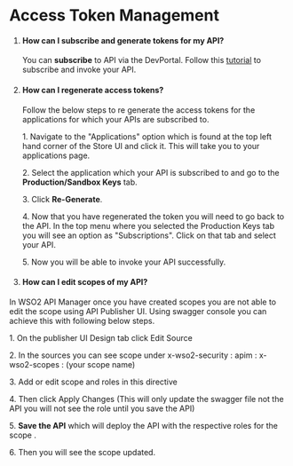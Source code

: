 # Access Token Management

1.  #### How can I subscribe and generate tokens for my API?

    You can **subscribe** to API via the DevPortal. Follow this
    [tutorial](https://docs.wso2.com/display/APICloud/Subscribe+to+and+Invoke+an+API)
    to subscribe and invoke your API.

2.  #### How can I regenerate access tokens?

    Follow the below steps to re generate the access tokens for the
    applications for which your APIs are subscribed to.

    1. Navigate to the "Applications" option which is found at the top
    left hand corner of the Store UI and click it. This will take you to
    your applications page.


    2\. Select the application which your API is subscribed to and go to the
    **Production/Sandbox Keys** tab.

    3\. Click **Re-Generate**.

    4\. Now that you have regenerated the token you will need to go back to
    the API. In the top menu where you selected the Production Keys tab you
    will see an option as "Subscriptions". Click on that tab and select your
    API.

    5\. Now you will be able to invoke your API successfully.

3.  #### **How can I edit scopes of my API?**

In WSO2 API Manager once you have created scopes you are not able to
edit the scope using API Publisher UI. Using swagger console you can
achieve this with following below steps.

1\. On the publisher UI Design tab click Edit Source

2\. In the sources you can see scope under x-wso2-security : apim :
x-wso2-scopes : (your scope name)

3\. Add or edit scope and roles in this directive

4\. Then click Apply Changes (This will only update the swagger file not
the API you will not see the role until you save the API)

5\. **Save the API** which will deploy the API with the respective roles
for the scope .

6\. Then you will see the scope updated.

